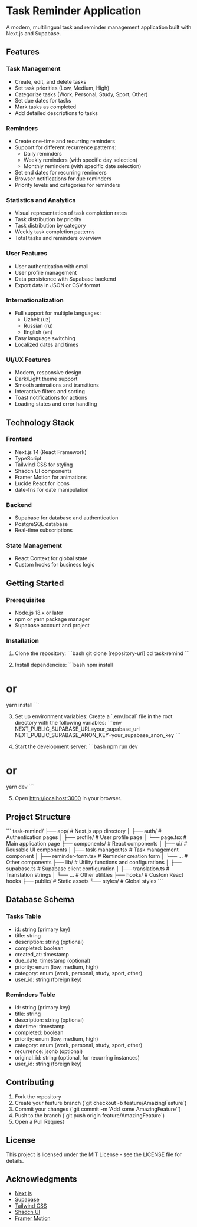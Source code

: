 # Task Reminder Application

A modern, multilingual task and reminder management application built with Next.js and Supabase.

## Features

### Task Management
- Create, edit, and delete tasks
- Set task priorities (Low, Medium, High)
- Categorize tasks (Work, Personal, Study, Sport, Other)
- Set due dates for tasks
- Mark tasks as completed
- Add detailed descriptions to tasks

### Reminders
- Create one-time and recurring reminders
- Support for different recurrence patterns:
  - Daily reminders
  - Weekly reminders (with specific day selection)
  - Monthly reminders (with specific date selection)
- Set end dates for recurring reminders
- Browser notifications for due reminders
- Priority levels and categories for reminders

### Statistics and Analytics
- Visual representation of task completion rates
- Task distribution by priority
- Task distribution by category
- Weekly task completion patterns
- Total tasks and reminders overview

### User Features
- User authentication with email
- User profile management
- Data persistence with Supabase backend
- Export data in JSON or CSV format

### Internationalization
- Full support for multiple languages:
  - Uzbek (uz)
  - Russian (ru)
  - English (en)
- Easy language switching
- Localized dates and times

### UI/UX Features
- Modern, responsive design
- Dark/Light theme support
- Smooth animations and transitions
- Interactive filters and sorting
- Toast notifications for actions
- Loading states and error handling

## Technology Stack

### Frontend
- Next.js 14 (React Framework)
- TypeScript
- Tailwind CSS for styling
- Shadcn UI components
- Framer Motion for animations
- Lucide React for icons
- date-fns for date manipulation

### Backend
- Supabase for database and authentication
- PostgreSQL database
- Real-time subscriptions

### State Management
- React Context for global state
- Custom hooks for business logic

## Getting Started

### Prerequisites
- Node.js 18.x or later
- npm or yarn package manager
- Supabase account and project

### Installation

1. Clone the repository:
\`\`\`bash
git clone [repository-url]
cd task-remind
\`\`\`

2. Install dependencies:
\`\`\`bash
npm install
# or
yarn install
\`\`\`

3. Set up environment variables:
Create a \`.env.local\` file in the root directory with the following variables:
\`\`\`env
NEXT_PUBLIC_SUPABASE_URL=your_supabase_url
NEXT_PUBLIC_SUPABASE_ANON_KEY=your_supabase_anon_key
\`\`\`

4. Start the development server:
\`\`\`bash
npm run dev
# or
yarn dev
\`\`\`

5. Open [http://localhost:3000](http://localhost:3000) in your browser.

## Project Structure

\`\`\`
task-remind/
├── app/                    # Next.js app directory
│   ├── auth/              # Authentication pages
│   ├── profile/           # User profile page
│   └── page.tsx           # Main application page
├── components/            # React components
│   ├── ui/               # Reusable UI components
│   ├── task-manager.tsx  # Task management component
│   ├── reminder-form.tsx # Reminder creation form
│   └── ...               # Other components
├── lib/                  # Utility functions and configurations
│   ├── supabase.ts      # Supabase client configuration
│   ├── translation.ts    # Translation strings
│   └── ...              # Other utilities
├── hooks/               # Custom React hooks
├── public/             # Static assets
└── styles/            # Global styles
\`\`\`

## Database Schema

### Tasks Table
- id: string (primary key)
- title: string
- description: string (optional)
- completed: boolean
- created_at: timestamp
- due_date: timestamp (optional)
- priority: enum (low, medium, high)
- category: enum (work, personal, study, sport, other)
- user_id: string (foreign key)

### Reminders Table
- id: string (primary key)
- title: string
- description: string (optional)
- datetime: timestamp
- completed: boolean
- priority: enum (low, medium, high)
- category: enum (work, personal, study, sport, other)
- recurrence: jsonb (optional)
- original_id: string (optional, for recurring instances)
- user_id: string (foreign key)

## Contributing

1. Fork the repository
2. Create your feature branch (\`git checkout -b feature/AmazingFeature\`)
3. Commit your changes (\`git commit -m 'Add some AmazingFeature'\`)
4. Push to the branch (\`git push origin feature/AmazingFeature\`)
5. Open a Pull Request

## License

This project is licensed under the MIT License - see the LICENSE file for details.

## Acknowledgments

- [Next.js](https://nextjs.org/)
- [Supabase](https://supabase.com/)
- [Tailwind CSS](https://tailwindcss.com/)
- [Shadcn UI](https://ui.shadcn.com/)
- [Framer Motion](https://www.framer.com/motion/) 
